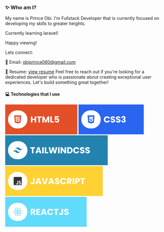 ### ✨ Who am I?

My name is Prince Obi. I'm Fullstack Developer that is currently focused on  developing my skills to greater heights.

Currently learning laravel!

Happy viewing!

Lets connect:

📧 Email: obiprince060@gmail.com

📄 Resume: [view resume](https://princeobi.vercel.app/assets/Prince_Obi_resume.pdf)
Feel free to reach out if you're looking for a dedicated developer who is passionate about creating exceptional user experiences. Let's build something great together!

#### 💻 Technologies that I use

![HTML5](./assets/html.svg) ![CSS3](./assets/css.svg) ![TailwindCSS](./assets/tailwind.svg) ![JavaScript](./assets/javascript.svg) ![React](./assets/react.svg)
